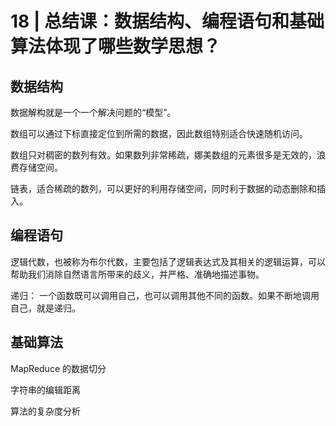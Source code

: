 # 18 | 总结课：数据结构、编程语句和基础算法体现了哪些数学思想？

## 数据结构

数据解构就是一个一个解决问题的“模型”。

数组可以通过下标直接定位到所需的数据，因此数组特别适合快速随机访问。

数组只对稠密的数列有效。如果数列非常稀疏，娜美数组的元素很多是无效的，浪费存储空间。

链表，适合稀疏的数列，可以更好的利用存储空间，同时利于数据的动态删除和插入。

## 编程语句

逻辑代数，也被称为布尔代数，主要包括了逻辑表达式及其相关的逻辑运算，可以帮助我们消除自然语言所带来的歧义，并严格、准确地描述事物。

递归： 一个函数既可以调用自己，也可以调用其他不同的函数。如果不断地调用自己，就是递归。

## 基础算法

MapReduce 的数据切分

字符串的编辑距离

算法的复杂度分析